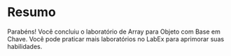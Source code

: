 # Resumo

Parabéns! Você concluiu o laboratório de Array para Objeto com Base em Chave. Você pode praticar mais laboratórios no LabEx para aprimorar suas habilidades.
